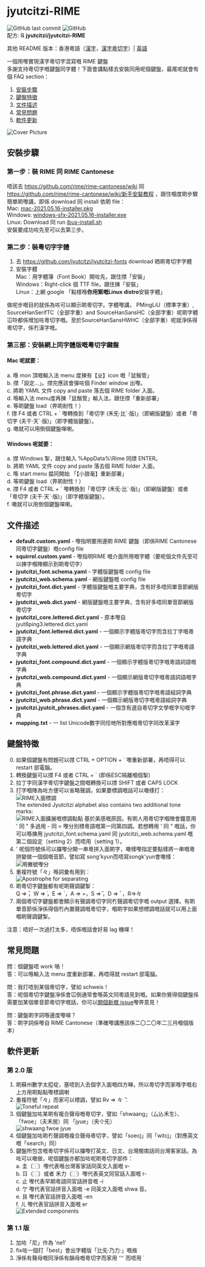 # jyutcitzi-RIME
![GitHub last commit](https://img.shields.io/github/last-commit/jyutcitzi/jyutcitzi-RIME.svg) ![GitHub](https://img.shields.io/github/license/jyutcitzi/jyutcitzi-RIME.svg)  
配方: ℞ **jyutcitzi/jyutcitzi-RIME**

其他 README 版本：香港粵語（[漢字](README.yue-hk.honzi.md)，[漢字粵切字](README.yue-hk.honzi-jcz.md)）| [英語](README.md)

一個用嚟實現漢字粵切字混寫嘅 RIME 鍵盤  
多謝支持粵切字嘅鍵盤同字體！下面會講點樣去安裝同用呢個鍵盤，最尾呢就會有個 FAQ section：  
1. [安裝步驟](#安裝步驟)  
2. [鍵盤特徵](#鍵盤特徵)
3. [文件描述](#文件描述)
4. [常見問題](#常見問題)
5. [軟件更新](#軟件更新)  

![Cover Picture](https://github.com/jyutcitzi/jyutcitzi-RIME/blob/d5f0104ab5d2a111f9dc2a0ffa511709fb88f83e/images/cover_picture.png)

## 安裝步驟
### 第一步：裝 RIME 同 RIME Cantonese
唔該去 https://github.com/rime/rime-cantonese/wiki 同 https://github.com/rime/rime-cantonese/wiki/新手安裝教程 ，跟住嗰度啲步驟  
簡單啲嚟講，即係 download 同 install 依啲 file：  
Mac: [mac-2021.05.16-installer.pkg](https://github.com/rime/rime-cantonese/releases/download/2021.05.16/mac-2021.05.16-installer.pkg)  
Windows: [windows-sfx-2021.05.16-installer.exe](https://github.com/rime/rime-cantonese/releases/download/2021.05.16/windows-sfx-2021.05.16-installer.exe)  
Linux: Download 同 run [ibus-install.sh](https://github.com/rime/rime-cantonese/releases/download/2021.05.16/ibus-install.sh)  
安裝要成功咗先至可以去第三步。  

### 第二步：裝粵切字字體
1. 去 https://github.com/jyutcitzi/jyutcitzi-fonts download 晒啲粵切字字體  
2. 安裝字體  
Mac：用字體簿（Font Book）開咗先，跟住㩒「安裝」  
Windows：Right-click 個 TTF file，跟住揀「安裝」  
Linux：上網 google 「點樣喺**你用緊嘅Linux distro**安裝字體」  

做呢步嘅目的就係為咗可以顯示啲粵切字。字體嚟講， PMingLiU（標準字重）, SourceHanSerifTC（全部字重）and SourceHanSansHC（全部字重）呢啲字體冚唥都係增加咗粵切字嘅。至於SourceHanSansHWHC（全部字重）呢就淨係得粵切字，係冇漢字嘅。

### 第三部：安裝網上同字體版嘅粵切字鍵盤
#### Mac 呢就要：
   a. 喺 mon 頂嘅輸入法 menu 度揀有【ㄓ】icon 嘅「鼠鬚管」  
   b. 㩒「設定…」。㩒完應該會彈咗個 Finder window 出嚟。  
   c. 將啲 YAML 文件 copy and paste 落去個 RIME folder 入面。  
   d. 喺輸入法 menu度再揀「鼠鬚管」輸入法，跟住㩒「重新部署」  
   e. 等啲鍵盤 load（畀啲耐性！）  
   f. 㩒 F4 或者 CTRL + \` 嚟轉換到「粵切字 (禾旡·比\`·版)」（即網版鍵盤）或者「粵切字 (夫干·天\`·版)」（即字體版鍵盤）。  
   g. 噉就可以用倒個鍵盤㗎喇。  

#### Windows 呢就要：
   a. 㩒 Windows 掣，跟住輸入 %AppData%\Rime 同㩒 ENTER。  
   b. 將啲 YAML 文件 copy and paste 落去個 RIME folder 入面。  
   c. 喺 start menu 揾同開始 「【小狼毫】重新部署」  
   d. 等啲鍵盤 load（畀啲耐性！）  
   e. 㩒 F4 或者 CTRL + \` 嚟轉換到「粵切字 (禾旡·比\`·版)」（即網版鍵盤）或者「粵切字 (夫干·天\`·版)」（即字體版鍵盤）。  
   f. 噉就可以用倒個鍵盤㗎喇。  

## 文件描述
- **default.custom.yaml** - 嚟指明要用邊啲 RIME 鍵盤（即係RIME Cantonese同粵切字鍵盤）嘅config file
- **squirrel.custom.yaml** - 嚟指明RIME 嘅介面所用嘅字體（要呢個文件先至可以揀字嗰陣顯示到啲粵切字）
- **jyutcitzi_font.schema.yaml** - 字體版鍵盤嘅 config file
- **jyutcitzi_web.schema.yaml** - 網版鍵盤嘅 config file 
- **jyutcitzi_font.dict.yaml** - 字體版鍵盤嘅主要字典，含有好多唔同單音節網版粵切字
- **jyutcitzi_web.dict.yaml** - 網版鍵盤嘅主要字典，含有好多唔同單音節網版粵切字
- **jyutcitzi_core.lettered.dict.yaml** - 原本嚟自 jyut6ping3.lettered.dict.yaml
- **jyutcitzi_font.lettered.dict.yaml** - 一個顯示字體版粵切字而含拉丁字嘅粵語字典
- **jyutcitzi_web.lettered.dict.yaml** - 一個顯示網版粵切字而含拉丁字嘅粵語字典
- **jyutcitzi_font.compound.dict.yaml** - 一個顯示字體版粵切字嘅粵語詞語嘅字典  
- **jyutcitzi_web.compound.dict.yaml** - 一個顯示網版粵切字嘅粵語詞語嘅字典  
- **jyutcitzi_font.phrase.dict.yaml** - 一個顯示字體版粵切字嘅粵語組詞字典  
- **jyutcitzi_web.phrase.dict.yaml** - 一個顯示網版粵切字嘅粵語組詞字典  
- **jyutcitzi.jyutcit_phrases.dict.yaml** - 一個含有選自粵切字文學嘅字句嘅字典  
- **mapping.txt** - 一 list Unicode數字同佢哋所對應嘅粵切字同改革漢字  

## 鍵盤特徵
   0. 如果個鍵盤有問題可以㩒 CTRL + OPTION + \` 嚟重新部署，再唔得可以 restart 部電腦。  
   1. 轉換鍵盤可以㩒 F4 或者 CTRL + \` (即係ESC隔離嗰個掣)  
   2. 拉丁字同漢字粵切字鍵盤之間嘅轉換可以㩒 SHIFT 或者 CAPS LOCK
   3. 打字嗰陣為咗方便可以省略聲調，如果要標調嘅話可以噉樣打：  
	![RIME入面標調](https://github.com/jyutcitzi/jyutcitzi-RIME/blob/1efad951f8ef6e2cbc36f05b85726a21e3a2f1c5/images/tone_marks.png)  
   	The extended Jyutcitzi alphabet also contains two additional tone marks:  
   	![RIME入面擴展嘅標調點點](https://github.com/jyutcitzi/jyutcitzi-RIME/blob/4fc8bf49e4424a0743e854259ff2c454eed5a311/images/tone_marks_extended.png)
      基於美感嘅原因，有啲人用粵切字嗰陣會鐘意用 ' 同 " 多過用 - 同 = 嚟分別標粵語嘅第一同第四調。若想轉用 ' 同 " 嘅話，你可以喺揀用 jyutcitzi_font.schema.yaml 同 jyutcitzi_web.schema.yaml 嘅 第二個設定（setting 2）而唔用（setting 1）。
   4. ' 呢個符號係可以攞嚟分開一串粵拼入面啲字，噉樣嚟指定要點樣將一串嘅粵拼變做一個個嘅音節，譬如寫 song'kyun而唔寫songk'yun會噉樣：  
![用撇號嚟分](https://github.com/jyutcitzi/jyutcitzi-RIME/blob/194d5590b80284f298057cd7f67dbe43b7c151e2/images/apostrophe_for_separating.png)
   5. 重複符號「々」喺詞彙有用到：  
![Apostrophe for separating](https://github.com/jyutcitzi/jyutcitzi-RIME/blob/194d5590b80284f298057cd7f67dbe43b7c151e2/images/apostrophe_for_separating.png) 
   6. 啲粵切字鍵盤都有呢啲聲調鍵掣：  
      Q ⇒  ̄，W ⇒  ́，E ⇒ \`，A ⇒ =，S ⇒  ̋，D ⇒ ﾞ，R⇒々
   7. 兩個粵切字鍵盤都會顯示有聲調粵切字同冇聲調粵切字嘅 output 選擇。有啲單音節係淨係得個冇內置聲調嘅粵切字，嗰啲字如果想標調嘅話就可以用上面嗰啲聲調鍵掣。

注意：唔好一次過打太多，唔係嘅話會好易 lag 機㗎！

## 常見問題
問：個鍵盤唔 work 喎！  
答：可以喺輸入法 menu 度重新部署，再唔得就 restart 部電腦。

問：我打唔到某個粵切字，譬如 schweis！  
答：呢個粵切字鍵盤淨係會冚倒通常會喺英文同粵語見到嘅。如果你覺得個鍵盤係需要加某個單音節粵切字嘅話，你可以[開個新嘅 issue](https://github.com/jyutcitzi/jyutcitzi-RIME/issues/new)嚟畀意見！

問：鍵盤啲字詞喺邊度嚟㗎？  
答：啲字詞係嚟自 RIME Cantonese（準確嚟講應該係二〇二〇年二三月嗰個版本）

## 軟件更新
### 第 2.0 版
1. 啲蘇州數字太掗埞，塞唔到入去個字入面嘅四方𡃈，所以粵切字而家喺字嘅右上方用啲點點嚟標調喇
2. 重複符號「々」而家可以標調，譬如 Rv ⇒ 々 ̄：  
   ![Toneful repeat](https://github.com/jyutcitzi/jyutcitzi-RIME/blob/aee302bd087caba2e933d9f22a11b8455ace1e87/images/toneful_repeat.png)
3. 個鍵盤加咗某啲有複合聲母嘅粵切字，譬如「shwaang」（厶亾禾生）、「fwoe」（夫禾居）同 「jyue」（央仒旡）  
   ![shwaang fwoe jyue](https://github.com/jyutcitzi/jyutcitzi-RIME/blob/aee302bd087caba2e933d9f22a11b8455ace1e87/images/shwaang_fwoe_jyue.png)
4. 個鍵盤加咗啲冇聲調嘅複合聲母粵切字，譬如「soecj」同「witcj」（對應英文嘅「search」同）  
5. 鍵盤所包含嘅粵切字係可以攞嚟打英文、日文、台灣閩南話同台灣客家話。為咗可以噉做，呢個鍵盤亦都加咗呢啲粵切字部件：  
a. 圭（⿰）嚟代表喺台灣客家話同英文入面嘅 v-  
b. ㄖ（⿰）或者 禾力（⿰）嚟代表英文同官話入面嘅 r-  
c. 止 嚟代表早期粵語同官話拼音嘅 -i  
d. 亇 嚟代表官話拼音入面嘅 -e 同英文入面嘅 shwa 音。  
e. 艮 嚟代表官話拼音入面嘅 -en  
f. ㄦ 嚟代表官話拼音入面嘅 er  
   ![Extended components](https://github.com/jyutcitzi/jyutcitzi-RIME/blob/aee302bd087caba2e933d9f22a11b8455ace1e87/images/extended_components.png)

### 第 1.1 版
1. 加咗「尼」作為 'ne1'
2. fix咗一個打「best」會出字體版「比旡·乃力·」嘅痋
3. 淨係有聲母嘅同淨係有韻母嘅粵切字而家用 ⺍ 而唔用 \`
